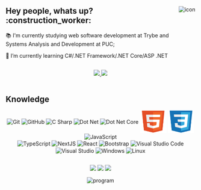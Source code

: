 <div>
  <img align="right" alt="icon" height="150" src="https://cdn.discordapp.com/attachments/835910318894874654/853387152342777856/hydra_dribbble.gif">
  <h2> Hey people, whats up? :construction_worker:</h2>
  <p align="left">📚 I'm currently studying web software development at Trybe and Systems Analysis and Development at PUC;</p>
  <p align="left">🌱 I’m currently learning C#/.NET Framework/.NET Core/ASP .NET</p>
</div>

##

<div align="center">
  <a href="https://github.com/vkhydra">
  <img height="160em" src="https://github-readme-stats.vercel.app/api?username=vkhydra&show_icons=true&theme=dracula&include_all_commits=true&count_private=true"/>
  <img height="160em" src="https://github-readme-stats.vercel.app/api/top-langs/?username=vkhydra&layout=compact&langs_count=7&theme=dracula"/>
  </a>
</div>
<div style="display: inline_block" align="center"><br>
  <h2 align="left"> Knowledge </h2>
  <img align="center" alt="Git" height="60" width="70" src="https://cdn.jsdelivr.net/gh/devicons/devicon/icons/git/git-original.svg"/>
  <img align="center" alt="GitHub" height="60" width="70" src="https://cdn.jsdelivr.net/gh/devicons/devicon/icons/github/github-original.svg"/>
  <img align="center" alt="C Sharp" height="60" width="70" src="https://cdn.jsdelivr.net/gh/devicons/devicon/icons/csharp/csharp-original.svg"/>
  <img align="center" alt="Dot Net" height="60" width="70" src="https://cdn.jsdelivr.net/gh/devicons/devicon/icons/dot-net/dot-net-plain-wordmark.svg" />
  <img align="center" alt="Dot Net Core" height="60" width="70" src="https://cdn.jsdelivr.net/gh/devicons/devicon/icons/dotnetcore/dotnetcore-original.svg" />
  <img align="center" alt="HTML" height="60" width="70" src="https://raw.githubusercontent.com/devicons/devicon/master/icons/html5/html5-original.svg"/>
  <img align="center" alt="CSS" height="60" width="70" src="https://raw.githubusercontent.com/devicons/devicon/master/icons/css3/css3-original.svg"/>
  <img align="center" alt="JavaScript" height="60" width="70" src="https://cdn.jsdelivr.net/gh/devicons/devicon/icons/javascript/javascript-original.svg" /><br/>
  <img align="center" alt="TypeScript" height="60" width="70" src="https://cdn.jsdelivr.net/gh/devicons/devicon/icons/typescript/typescript-original.svg"/>
  <img align="center" alt="NextJS" height="60" width="70" src="https://cdn.jsdelivr.net/gh/devicons/devicon/icons/nextjs/nextjs-original.svg" />
  <img align="center" alt="React" height="60" width="70" src="https://cdn.jsdelivr.net/gh/devicons/devicon/icons/react/react-original.svg" />
  <img align="center" alt="Bootstrap" height="60" width="70" src="https://cdn.jsdelivr.net/gh/devicons/devicon/icons/bootstrap/bootstrap-original.svg" />
  <img align="center" alt="Visual Studio Code" height="60" width="70" src="https://cdn.jsdelivr.net/gh/devicons/devicon/icons/vscode/vscode-original.svg"/>
  <img align="center" alt="Visual Studio" height="60" width="70"  src="https://cdn.jsdelivr.net/gh/devicons/devicon/icons/visualstudio/visualstudio-plain.svg" />
  <img align="center" alt="Windows" height="60" width="70" src="https://cdn.jsdelivr.net/gh/devicons/devicon/icons/windows8/windows8-original.svg" />
  <img align="center" alt="Linux" height="60" width="70" src="https://cdn.jsdelivr.net/gh/devicons/devicon/icons/linux/linux-original.svg"/>
</div>
  
  ##
  
 <div align="center">
    <a href = "mailto:victor.kulessa@outlook.com"><img src="https://img.shields.io/badge/Microsoft_Outlook-0078D4?style=for-the-badge&logo=microsoft-outlook&logoColor=white" target="_blank"></a>
    <a href="https://www.linkedin.com/in/victor-kulessa/" target="_blank"><img src="https://img.shields.io/badge/-LinkedIn-%230077B5?style=for-the-badge&logo=linkedin&logoColor=white" target="_blank"></a> 
    <a href="https://discordapp.com/users/" target="_blank"><img src="https://img.shields.io/badge/Discord-7289DA?style=for-the-badge&logo=discord&logoColor=white" target="_blank"></a>
  
  ![program](https://thumbs.gfycat.com/AstonishingDentalGermanspitz-size_restricted.gif)
 
</div>
